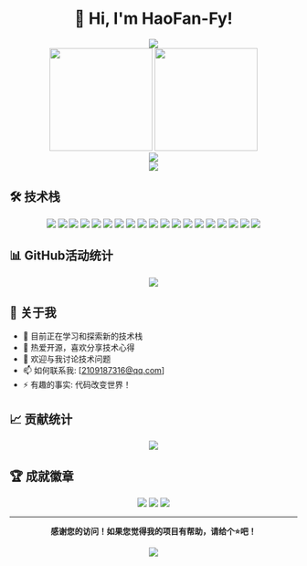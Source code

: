 <div align="center">
  <h1>👋 Hi, I'm HaoFan-Fy!</h1>
  
  <!-- 打字特效 -->
  <a href="https://github.com/HaoFan-Fy">
    <img src="https://readme-typing-svg.herokuapp.com/?lines=console.log(%22Hello%2C%20World!%22);欢迎来到我的GitHub主页!;热爱编程，享受创造!&center=true&size=27">
  </a>
</div>

<div align="center">
  
  <!-- GitHub统计卡片 -->
  <img height="180em" src="https://github-readme-stats.vercel.app/api?username=HaoFan-Fy&show_icons=true&theme=radical&include_all_commits=true&count_private=true"/>
  <img height="180em" src="https://github-readme-stats.vercel.app/api/top-langs/?username=HaoFan-Fy&layout=compact&langs_count=8&theme=radical"/>
  
</div>

<div align="center">
  
  <!-- GitHub连续打卡 -->
  <img src="https://github-readme-streak-stats.herokuapp.com/?user=HaoFan-Fy&theme=radical" />
  
</div>

<div align="center">
  
  <!-- GitHub奖杯 -->
  <img src="https://github-profile-trophy.vercel.app/?username=HaoFan-Fy&theme=radical&no-frame=true&no-bg=true&margin-w=4" />
  
</div>

## 🛠️ 技术栈

<div align="center">
  
  <!-- 编程语言徽章 -->
  <img src="https://img.shields.io/badge/-Python-3776AB?style=flat-square&logo=Python&logoColor=white" />
  <img src="https://img.shields.io/badge/-JavaScript-F7DF1E?style=flat-square&logo=javascript&logoColor=black" />
  <img src="https://img.shields.io/badge/-TypeScript-3178C6?style=flat-square&logo=typescript&logoColor=white" />
  <img src="https://img.shields.io/badge/-Java-007396?style=flat-square&logo=java&logoColor=white" />
  <img src="https://img.shields.io/badge/-C++-00599C?style=flat-square&logo=c%2B%2B&logoColor=white" />
  <img src="https://img.shields.io/badge/-Go-00ADD8?style=flat-square&logo=go&logoColor=white" />
  
  <!-- 前端技术 -->
  <img src="https://img.shields.io/badge/-HTML5-E34F26?style=flat-square&logo=html5&logoColor=white" />
  <img src="https://img.shields.io/badge/-CSS3-1572B6?style=flat-square&logo=css3&logoColor=white" />
  <img src="https://img.shields.io/badge/-React-61DAFB?style=flat-square&logo=react&logoColor=black" />
  <img src="https://img.shields.io/badge/-Vue.js-4FC08D?style=flat-square&logo=vue.js&logoColor=white" />
  <img src="https://img.shields.io/badge/-Node.js-339933?style=flat-square&logo=node.js&logoColor=white" />
  
  <!-- 数据库 -->
  <img src="https://img.shields.io/badge/-MySQL-4479A1?style=flat-square&logo=mysql&logoColor=white" />
  <img src="https://img.shields.io/badge/-PostgreSQL-336791?style=flat-square&logo=postgresql&logoColor=white" />
  <img src="https://img.shields.io/badge/-MongoDB-47A248?style=flat-square&logo=mongodb&logoColor=white" />
  <img src="https://img.shields.io/badge/-Redis-DC382D?style=flat-square&logo=redis&logoColor=white" />
  
  <!-- 工具 -->
  <img src="https://img.shields.io/badge/-Git-F05032?style=flat-square&logo=git&logoColor=white" />
  <img src="https://img.shields.io/badge/-Docker-2496ED?style=flat-square&logo=docker&logoColor=white" />
  <img src="https://img.shields.io/badge/-VS%20Code-007ACC?style=flat-square&logo=visual-studio-code&logoColor=white" />
  <img src="https://img.shields.io/badge/-Linux-FCC624?style=flat-square&logo=linux&logoColor=black" />
  
</div>

## 📊 GitHub活动统计

<div align="center">
  
  <!-- GitHub活动图 -->
  <img src="https://github-readme-activity-graph.vercel.app/graph?username=HaoFan-Fy&theme=react-dark&bg_color=20232a&hide_border=true" />
  
</div>

## 🎯 关于我

- 🔭 目前正在学习和探索新的技术栈
- 🌱 热爱开源，喜欢分享技术心得
- 💬 欢迎与我讨论技术问题
- 📫 如何联系我: [2109187316@qq.com]
- ⚡ 有趣的事实: 代码改变世界！

## 📈 贡献统计

<div align="center">
  
  <!-- Metrics统计 -->
  <img src="https://metrics.lecoq.io/HaoFan-Fy?template=classic&config.timezone=Asia%2FShanghai" />
  
</div>

## 🏆 成就徽章

<div align="center">
  
  <!-- 访客计数 -->
  <img src="https://visitor-badge.glitch.me/badge?page_id=HaoFan-Fy.HaoFan-Fy" />
  
  <!-- GitHub followers -->
  <img src="https://img.shields.io/github/followers/HaoFan-Fy?label=Followers&style=social" />
  
  <!-- GitHub stars -->
  <img src="https://img.shields.io/github/stars/HaoFan-Fy?label=Stars&style=social" />
  
</div>

---

<div align="center">
  
  **感谢您的访问！如果您觉得我的项目有帮助，请给个⭐️吧！**
  
  <img src="https://github.com/HaoFan-Fy/HaoFan-Fy/blob/output/github-contribution-grid-snake.svg" />
  
</div>